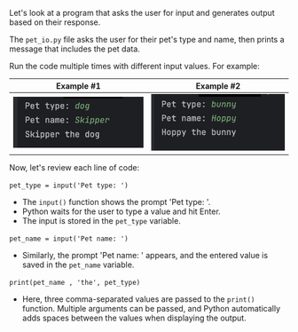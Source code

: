 Let's look at a program that asks the user for input and generates output based on their response.

The `pet_io.py` file asks the user for their pet's type and name,
then prints a message that includes the pet data.  

Run the code multiple times with different input values. For example:

| Example #1                                                                   | Example #2                                                                   |
|------------------------------------------------------------------------------|------------------------------------------------------------------------------|
| <img src="../resources/pet_io.png" alt="Skipper the dog run window output"> | <img src="../resources/pet_io2.png" alt="Hoppy the bunny run window output"> |

Now, let's review each line of code:

`pet_type = input('Pet type: ')`
   - The `input()` function shows the prompt 'Pet type: '.
   - Python waits for the user to type a value and hit Enter.
   - The input is stored in the `pet_type` variable.

`pet_name = input('Pet name: ')`
   - Similarly, the prompt 'Pet name: ' appears, and the entered value is saved in the `pet_name` variable.

`print(pet_name , 'the', pet_type)`
   - Here, three comma-separated values are passed to the `print()` function. Multiple arguments can be passed, and Python automatically adds spaces between the values when displaying the output.